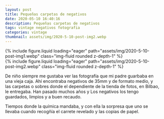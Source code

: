 ```yaml
---
layout: post
title: Pequeñas carpetas de negativos
date: 2020-05-10 16:40:16
description: Pequeñas carpetas de negativos
tags: vintage negativos fotografia
categories: vintage
thumbnail: assets/img/2020-5-10-post-img2.webp
---
```



<div class="row mt-3">
<div class="col-sm mt-3 mt-md-0">
{% include figure.liquid loading="eager" path="assets/img/2020-5-10-post-img1.webp" class="img-fluid rounded z-depth-1" %}
</div>
<div class="col-sm mt-3 mt-md-0">
{% include figure.liquid loading="eager" path="assets/img/2020-5-10-post-img2.webp" class="img-fluid rounded z-depth-1" %}
</div>
</div>

De niño siempre me gustaba ver las fotografía que mi padre guarbaba en una vieja caja. Ahí encontraba negativos de 35mm y de formato medio, y las carpetas o sobres donde el dependiente de la tienda de fotos, en Bilbao, le entregaba. Han pasado muchos años y Los negativos los tengo guardados, limpios y a buen recaudo.

Tiempos donde la química mandaba, y con ella la sorpresa que uno se llevaba cuando recogñía el carrete revelado y las copias de papel. 

